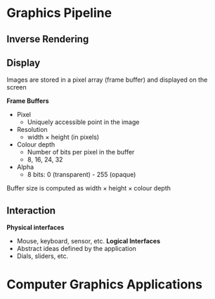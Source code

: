 
# Graphics Pipeline

## Inverse Rendering

## Display
Images are stored in a pixel array (frame buffer) and displayed on the screen

**Frame Buffers**
- Pixel
	- Uniquely accessible point in the image
- Resolution
	- width $\times$ height (in pixels)
- Colour depth
	- Number of bits per pixel in the buffer
	- 8, 16, 24, 32
- Alpha
	- 8 bits: 0 (transparent) - 255 (opaque)

Buffer size is computed as $\text{width} \times \text{height} \times \text{colour depth}$


## Interaction

**Physical interfaces**
- Mouse, keyboard, sensor, etc.
**Logical Interfaces**
- Abstract ideas defined by the application
- Dials, sliders, etc.


# Computer Graphics Applications




